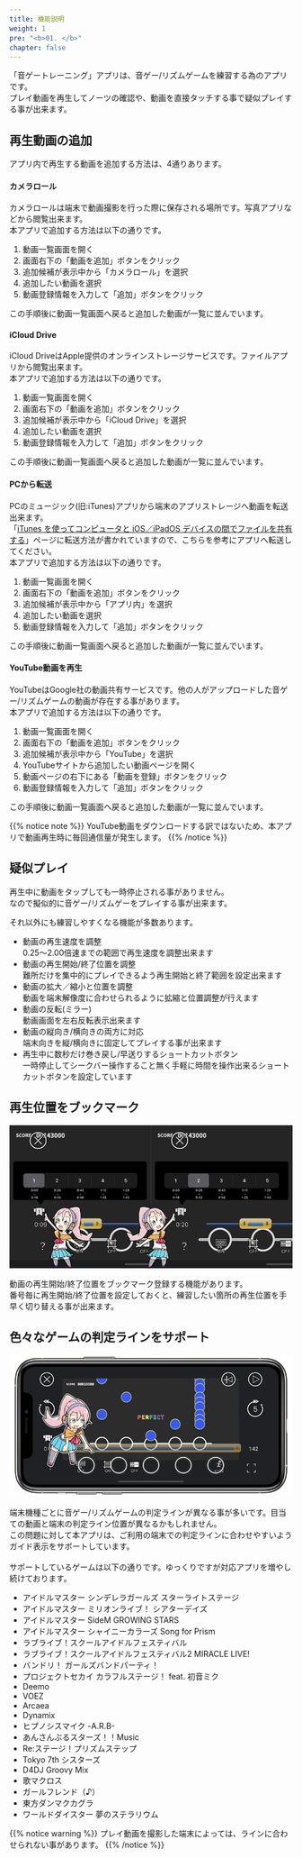 ```yaml
---
title: 機能説明
weight: 1
pre: "<b>01. </b>"
chapter: false
---
```


「音ゲートレーニング」アプリは、音ゲー/リズムゲームを練習する為のアプリです。<br>
プレイ動画を再生してノーツの確認や、動画を直接タッチする事で疑似プレイする事が出来ます。

## 再生動画の追加

アプリ内で再生する動画を追加する方法は、4通りあります。

#### カメラロール

カメラロールは端末で動画撮影を行った際に保存される場所です。写真アプリなどから閲覧出来ます。<br>
本アプリで追加する方法は以下の通りです。

1. 動画一覧画面を開く
2. 画面右下の「動画を追加」ボタンをクリック
3. 追加候補が表示中から「カメラロール」を選択
4. 追加したい動画を選択
5. 動画登録情報を入力して「追加」ボタンをクリック

この手順後に動画一覧画面へ戻ると追加した動画が一覧に並んでいます。

#### iCloud Drive

iCloud DriveはApple提供のオンラインストレージサービスです。ファイルアプリから閲覧出来ます。<br>
本アプリで追加する方法は以下の通りです。

1. 動画一覧画面を開く
2. 画面右下の「動画を追加」ボタンをクリック
3. 追加候補が表示中から「iCloud Drive」を選択
4. 追加したい動画を選択
5. 動画登録情報を入力して「追加」ボタンをクリック

この手順後に動画一覧画面へ戻ると追加した動画が一覧に並んでいます。

#### PCから転送

PCのミュージック(旧:iTunes)アプリから端末のアプリストレージへ動画を転送出来ます。<br>
「<a href= "https://support.apple.com/ja-jp/HT201301" >iTunes を使ってコンピュータと iOS／iPadOS デバイスの間でファイルを共有する</a>」ページに転送方法が書かれていますので、こちらを参考にアプリへ転送してください。<br>
本アプリで追加する方法は以下の通りです。

1. 動画一覧画面を開く
2. 画面右下の「動画を追加」ボタンをクリック
3. 追加候補が表示中から「アプリ内」を選択
4. 追加したい動画を選択
5. 動画登録情報を入力して「追加」ボタンをクリック

この手順後に動画一覧画面へ戻ると追加した動画が一覧に並んでいます。

#### YouTube動画を再生

YouTubeはGoogle社の動画共有サービスです。他の人がアップロードした音ゲー/リズムゲームの動画が存在する事があります。<br>
本アプリで追加する方法は以下の通りです。

1. 動画一覧画面を開く
2. 画面右下の「動画を追加」ボタンをクリック
3. 追加候補が表示中から「YouTube」を選択
4. YouTubeサイトから追加したい動画ページを開く
5. 動画ページの右下にある「動画を登録」ボタンをクリック
6. 動画登録情報を入力して「追加」ボタンをクリック

この手順後に動画一覧画面へ戻ると追加した動画が一覧に並んでいます。

{{% notice note %}}
YouTube動画をダウンロードする訳ではないため、本アプリで動画再生時に毎回通信量が発生します。
{{% /notice %}}


## 疑似プレイ

再生中に動画をタップしても一時停止される事がありません。<br>
なので擬似的に音ゲー/リズムゲーをプレイする事が出来ます。<br>

それ以外にも練習しやすくなる機能が多数あります。

- 動画の再生速度を調整<br>0.25〜2.00倍速までの範囲で再生速度を調整出来ます
- 動画の再生開始/終了位置を調整<br>難所だけを集中的にプレイできるよう再生開始と終了範囲を設定出来ます
- 動画の拡大／縮小と位置を調整<br>動画を端末解像度に合わせられるように拡縮と位置調整が行えます
- 動画の反転(ミラー)<br>動画画面を左右反転表示出来ます
- 動画の縦向き/横向きの両方に対応<br>端末向きを縦/横向きに固定してプレイする事が出来ます
- 再生中に数秒だけ巻き戻し/早送りするショートカットボタン<br>一時停止してシークバー操作すること無く手軽に時間を操作出来るショートカットボタンを設定しています

## 再生位置をブックマーク

![video scale](img_video_bookmark.png#imgleft)
<div class="clear clear_box"></div>
動画の再生開始/終了位置をブックマーク登録する機能があります。<br>
番号毎に再生開始/終了位置を設定しておくと、練習したい箇所の再生位置を手早く切り替える事が出来ます。<br>

## 色々なゲームの判定ラインをサポート

![video scale](img_video_scale.png#imgleft)
<div class="clear clear_box"></div>
端末機種ごとに音ゲー/リズムゲームの判定ラインが異なる事が多いです。目当ての動画と端末の判定ライン位置が異なるかもしれません。<br>
この問題に対して本アプリは、ご利用の端末での判定ラインに合わせやすいようガイド表示をサポートしています。<br><br>
サポートしているゲームは以下の通りです。ゆっくりですが対応アプリを増やし続けております。<br>

- アイドルマスター シンデレラガールズ スターライトステージ
- アイドルマスター ミリオンライブ！ シアターデイズ
- アイドルマスター SideM GROWING STARS
- アイドルマスター シャイニーカラーズ Song for Prism
- ラブライブ！スクールアイドルフェスティバル
- ラブライブ！スクールアイドルフェスティバル2 MIRACLE LIVE!
- バンドリ！ ガールズバンドパーティ！
- プロジェクトセカイ カラフルステージ！ feat. 初音ミク
- Deemo
- VOEZ
- Arcaea
- Dynamix
- ヒプノシスマイク -A.R.B-
- あんさんぶるスターズ！！Music
- Re:ステージ！プリズムステップ
- Tokyo 7th シスターズ
- D4DJ Groovy Mix
- 歌マクロス
- ガールフレンド（♪）
- 東方ダンマクカグラ
- ワールドダイスター 夢のステラリウム

{{% notice warning %}}
プレイ動画を撮影した端末によっては、ラインに合わせられない事があります。
{{% /notice %}}